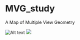 # MVG_study
A Map of Multiple View Geometry

![Alt text](./imgs/ch6to15.svg)
<img src="./imgs/ch6to15.svg">

